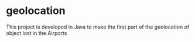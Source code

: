 # geolocation
This project is developed in Java to make the first part of the geolocation of object lost in the Airports
